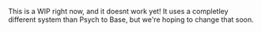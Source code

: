 This is a WIP right now, and it doesnt work yet! It uses a completley different system than Psych to Base, but we're hoping to change that soon.